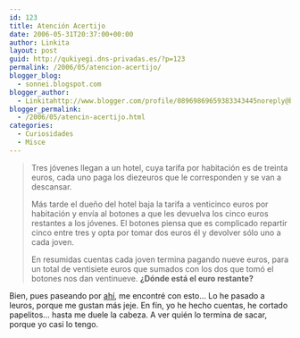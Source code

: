 ```yaml
---
id: 123
title: Atención Acertijo
date: 2006-05-31T20:37:00+00:00
author: Linkita
layout: post
guid: http://qukiyegi.dns-privadas.es/?p=123
permalink: /2006/05/atencion-acertijo/
blogger_blog:
  - sonnei.blogspot.com
blogger_author:
  - Linkitahttp://www.blogger.com/profile/08969869659383343445noreply@blogger.com
blogger_permalink:
  - /2006/05/atencin-acertijo.html
categories:
  - Curiosidades
  - Misce
---
```

> Tres jóvenes llegan a un hotel, cuya tarifa por habitación es de treinta euros, cada uno paga los diezeuros que le corresponden y se van a descansar.
> 
> Más tarde el dueño del hotel baja la tarifa a venticinco euros por habitación y envía al botones a que les devuelva los cinco euros restantes a los jóvenes. El botones piensa que es complicado repartir cinco entre tres y opta por tomar <span style="font-weight: bold;"></span>dos euros él y devolver sólo <span style="font-weight: bold;"></span>uno a cada joven.
> 
> En resumidas cuentas cada joven termina pagando nueve euros, para un total de ventisiete euros que sumados con los dos que tomó el botones nos dan ventinueve. <span style="font-weight: bold;">¿Dónde está el euro restante?</span>

Bien, pues paseando por [ahí](http://kaklop.blogspot.com/), me encontré con esto&#8230; Lo he pasado a leuros, porque me gustan más jeje. En fín, yo he hecho cuentas, he cortado papelitos&#8230; hasta me duele la cabeza. A ver quién lo termina de sacar, porque yo casi lo tengo.